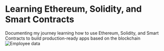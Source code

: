 # Learning Ethereum, Solidity, and Smart Contracts
Documenting my journey learning how to use Ethereum, Solidity, and Smart Contracts to build production-ready apps based on the blockchain
![Employee data](/repository/assets/employee.png?raw=true "Employee Data title")
